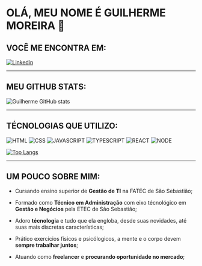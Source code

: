 # **OLÁ, MEU NOME É GUILHERME MOREIRA 🚀**

## **VOCÊ ME ENCONTRA EM:**

[![Linkedin](https://img.shields.io/badge/LinkedIn-0077B5?style=for-the-badge&logo=linkedin&logoColor=white)](https://www.linkedin.com/in/guilherme-moreira-857714259/)

___

## **MEU GITHUB STATS:**

![Guilherme GitHub stats](https://github-readme-stats.vercel.app/api?username=prado-gmp&show_icons=true&theme=tokyonight)
___

## **TÉCNOLOGIAS QUE UTILIZO:**

![HTML](https://img.shields.io/badge/HTML5-E34F26?style=for-the-badge&logo=html5&logoColor=white) ![CSS](https://img.shields.io/badge/CSS3-1572B6?style=for-the-badge&logo=css3&logoColor=white) ![JAVASCRIPT](https://img.shields.io/badge/JavaScript-F7DF1E?style=for-the-badge&logo=javascript&logoColor=black) ![TYPESCRIPT](https://img.shields.io/badge/TypeScript-007ACC?style=for-the-badge&logo=typescript&logoColor=white
) ![REACT](https://img.shields.io/badge/React-20232A?style=for-the-badge&logo=react&logoColor=61DAFB) ![NODE](https://img.shields.io/badge/Node.js-43853D?style=for-the-badge&logo=node.js&logoColor=white
) 

[![Top Langs](https://github-readme-stats.vercel.app/api/top-langs/?username=prado-gmp&layout=compact)](https://github.com/prado-gmp/github-readme-stats)
___

## **UM POUCO SOBRE MIM:**
 - Cursando ensino superior de **Gestão de TI** na FATEC de São Sebastião;

- Formado como **Técnico em Administração** com eixo técnológico em **Gestão e Negócios** pela ETEC de São Sebastião;

- Adoro **técnologia** e tudo que ela engloba, desde suas novidades, até suas mais discretas características;

- Prático exercicios físicos e psicólogicos, a mente e o corpo devem **sempre trabalhar juntos**;

- Atuando como **freelancer** e **procurando oportunidade no mercado**;



